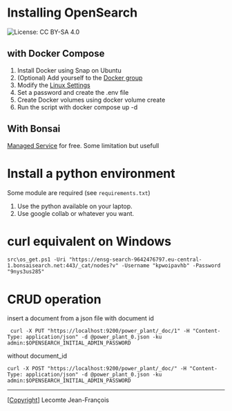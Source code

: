 # Installing OpenSearch 
![License: CC BY-SA 4.0](https://img.shields.io/badge/License-CC_BY--SA_4.0-lightgrey.svg)


## with Docker Compose

1. Install Docker using Snap on Ubuntu
1. (Optional) Add yourself to the [Docker group](https://docs.docker.com/engine/install/linux-postinstall/)
1. Modify the  [Linux Settings](https://opensearch.org/docs/latest/install-and-configure/install-opensearch/docker/) 
1. Set a password and create the .env file
1. Create Docker volumes using docker volume create
1. Run the script with docker compose up -d


## With Bonsai

[Managed Service](https://bonsai.io/) for free. Some limitation but usefull


# Install a python environment 

Some module are required (see `requirements.txt`)

1. Use the python available on your laptop. 
1. Use google collab or whatever you want. 



# curl equivalent on Windows

```
src\os_get.ps1 -Uri "https://ensg-search-9642476797.eu-central-1.bonsaisearch.net:443/_cat/nodes?v" -Username "kpwoipavhb" -Password "9nys3us285"

```


# CRUD operation

insert a document from a json file with document id 
```
 curl -X PUT "https://localhost:9200/power_plant/_doc/1" -H "Content-Type: application/json" -d @power_plant_0.json -ku admin:$OPENSEARCH_INITIAL_ADMIN_PASSWORD
 ```

 without document_id

 ```
 curl -X POST "https://localhost:9200/power_plant/_doc/" -H "Content-Type: application/json" -d @power_plant_0.json -ku admin:$OPENSEARCH_INITIAL_ADMIN_PASSWORD
 ```

---
[[Copyright](../copyright.txt)] Lecomte Jean-François
